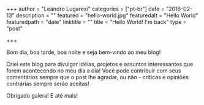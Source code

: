 +++
author = "Leandro Lugaresi"
categories = ["pt-br"]
date = "2016-02-13"
description = ""
featured = "hello-world.jpg"
featuredalt = "Hello World"
featuredpath = "date"
linktitle = ""
title = "Hello World! I'm back"
type = "post"

+++

Bom dia, boa tarde, boa noite e seja bem-vindo ao meu blog!

Criei este blog para divulgar idéias, projetos e assuntos interessantes que forem acontecendo no meu dia a dia! Você pode contribuir com seus comentários sempre que o post lhe agradar, ou não - críticas e opiniões contrárias sempre serão aceitas!

Obrigado galera!
E até mais!